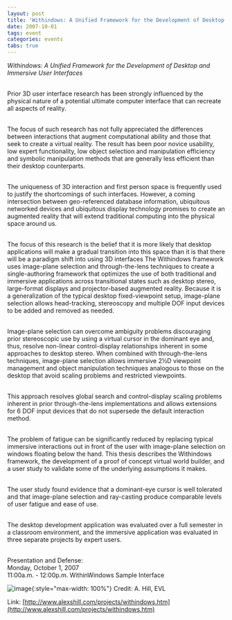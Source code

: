 ```yaml
---
layout: post
title: 'Withindows: A Unified Framework for the Development of Desktop and Immersive User Interfaces (Dissertation Defense, Alex Hill)'
date: 2007-10-01
tags: event
categories: events
tabs: true
---
```


<em>Withindows: A Unified Framework for the Development of Desktop and Immersive User Interfaces</em><br><br>

Prior 3D user interface research has been strongly influenced by the physical nature of a potential ultimate computer interface that can recreate all aspects of reality.<br><br>

The focus of such research has not fully appreciated the differences between interactions that augment computational ability and those that seek to create a virtual reality. The result has been poor novice usability, low expert functionality, low object selection and manipulation efficiency and symbolic manipulation methods that are generally less efficient than their desktop counterparts.<br><br>

The uniqueness of 3D interaction and first person space is frequently used to justify the shortcomings of such interfaces. However, a coming intersection between geo-referenced database information, ubiquitous networked devices and ubiquitous display technology promises to create an augmented reality that will extend traditional computing into the physical space around us.<br><br>

The focus of this research is the belief that it is more likely that desktop applications will make a gradual transition into this space than it is that there will be a paradigm shift into using 3D interfaces The Withindows framework uses image-plane selection and through-the-lens techniques to create a single-authoring framework that optimizes the use of both traditional and immersive applications across transitional states such as desktop stereo, large-format displays and projector-based augmented reality. Because it is a generalization of the typical desktop fixed-viewpoint setup, image-plane selection allows head-tracking, stereoscopy and multiple DOF input devices to be added and removed as needed.<br><br>

Image-plane selection can overcome ambiguity problems discouraging prior stereoscopic use by using a virtual cursor in the dominant eye and, thus, resolve non-linear control-display relationships inherent in some approaches to desktop stereo. When combined with through-the-lens techniques, image-plane selection allows immersive 2&frac12;D viewpoint management and object manipulation techniques analogous to those on the desktop that avoid scaling problems and restricted viewpoints.<br><br>

This approach resolves global search and control-display scaling problems inherent in prior through-the-lens implementations and allows extensions for 6 DOF input devices that do not supersede the default interaction method.<br><br>

The problem of fatigue can be significantly reduced by replacing typical immersive interactions out in front of the user with image-plane selection on windows floating below the hand. This thesis describes the Withindows framework, the development of a proof of concept virtual world builder, and a user study to validate some of the underlying assumptions it makes.<br><br>

The user study found evidence that a dominant-eye cursor is well tolerated and that image-plane selection and ray-casting produce comparable levels of user fatigue and ease of use.<br><br>

The desktop development application was evaluated over a full semester in a classroom environment, and the immersive application was evaluated in three separate projects by expert users.<br><br>

Presentation and Defense:<br>
Monday, October 1, 2007<br>
11:00a.m. - 12:00p.m.
WithinWindows Sample Interface

![image](https://www.evl.uic.edu/output/originals/winthinwindow.png-srcw.jpg){:style="max-width: 100%"}
Credit: A. Hill, EVL


Link: [http://www.alexshill.com/projects/withindows.htm](http://www.alexshill.com/projects/withindows.htm)

